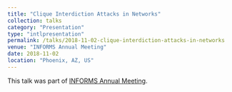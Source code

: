 ```yaml
---
title: "Clique Interdiction Attacks in Networks"
collection: talks
category: "Presentation"
type: "intlpresentation"
permalink: /talks/2018-11-02-clique-interdiction-attacks-in-networks
venue: "INFORMS Annual Meeting"
date: 2018-11-02
location: "Phoenix, AZ, US"
---
```


This talk was part of [INFORMS Annual Meeting](http://meetings2.informs.org/wordpress/phoenix2018/).
